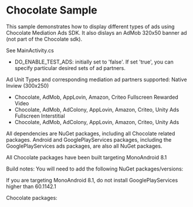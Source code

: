 Chocolate Sample
=================

This sample demonstrates how to display different types of ads using Chocolate Mediation Ads SDK.
It also dislays an AdMob 320x50 banner ad (not part of the Chocolate sdk).

See MainActivity.cs
  - DO_ENABLE_TEST_ADS: initially set to 'false'.  If set 'true', you can specify particular desired sets of ad partners.

Ad Unit Types and corresponding mediation ad partners supported:
Native Inview (300x250)
  - Chocolate, AdMob, AppLovin, Amazon, Criteo
Fullscreen Rewarded Video
  - Chocolate, AdMob, AdColony, AppLovin, Amazon, Criteo, Unity Ads
Fullscreen Interstitial
  - Chocolate, AdMob, AdColony, AppLovin, Amazon, Criteo, Unity Ads
  
All dependencies are NuGet packages, including all Chocolate related packages.  Android and GooglePlayServices packages, including the GooglePlayServices ads packages, are also all NuGet packages.

All Chocolate packages have been built targeting MonoAndroid 8.1

Build notes: You will need to add the following NuGet packages/versions:

  If you are targeting MonoAndroid 8.1, do not install GooglePlayServices higher than 60.1142.1
  
  <package id="Xamarin.GooglePlayServices.Ads" version="60.1142.1" targetFramework="monoandroid81" />
  <package id="Xamarin.GooglePlayServices.Ads.Lite" version="60.1142.1" targetFramework="monoandroid81" />
  <package id="Xamarin.GooglePlayServices.Base" version="60.1142.1" targetFramework="monoandroid81" />
  <package id="Xamarin.GooglePlayServices.Basement" version="60.1142.1" targetFramework="monoandroid81" />
  <package id="Xamarin.GooglePlayServices.Clearcut" version="60.1142.0" targetFramework="monoandroid81" />
  <package id="Xamarin.GooglePlayServices.Gass" version="60.1142.1" targetFramework="monoandroid81" />
  <package id="Xamarin.GooglePlayServices.Tasks" version="60.1142.1" targetFramework="monoandroid81" />
  
  Chocolate packages:
  <package id="xam.android.chocolate_adcolony_adapter" version="1.0.1" targetFramework="monoandroid81" />
  <package id="xam.android.chocolate_ads_admob_adapter" version="1.0.1" targetFramework="monoandroid81" />
  <package id="xam.android.chocolate_amazon_adapter" version="1.0.2" targetFramework="monoandroid81" />
  <package id="xam.android.chocolate_applovin_adapter" version="1.0.1" targetFramework="monoandroid81" />
  <package id="xam.android.chocolate_criteo_adapter" version="1.0.1" targetFramework="monoandroid81" />
  <package id="xam.android.chocolate_sdk_core" version="2.8.7" targetFramework="monoandroid81" />
  <package id="xam.android.chocolate_unityads_adapter" version="1.0.1" targetFramework="monoandroid81" />

